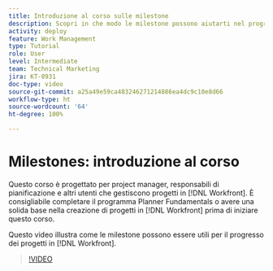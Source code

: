 ```yaml
---
title: Introduzione al corso sulle milestone
description: Scopri in che modo le milestone possono aiutarti nel progresso dei progetti in  [!DNL  Workfront] .
activity: deploy
feature: Work Management
type: Tutorial
role: User
level: Intermediate
team: Technical Marketing
jira: KT-8931
doc-type: video
source-git-commit: a25a49e59ca483246271214886ea4dc9c10e8d66
workflow-type: ht
source-wordcount: '64'
ht-degree: 100%

---
```


# Milestones: introduzione al corso

Questo corso è progettato per project manager, responsabili di pianificazione e altri utenti che gestiscono progetti in [!DNL Workfront]. È consigliabile completare il programma Planner Fundamentals o avere una solida base nella creazione di progetti in [!DNL Workfront] prima di iniziare questo corso.

Questo video illustra come le milestone possono essere utili per il progresso dei progetti in [!DNL  Workfront].

>[!VIDEO](https://video.tv.adobe.com/v/335203/?quality=12&learn=on)

